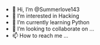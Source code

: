 - 👋 Hi, I’m @Summerlove143
- 👀 I’m interested in Hacking
- 🌱 I’m currently learning Python
- 💞️ I’m looking to collaborate on ...
- 📫 How to reach me ...

<!---
Summerlove143/Summerlove143 is a ✨ special ✨ repository because its `README.md` (this file) appears on your GitHub profile.
You can click the Preview link to take a look at your changes.
--->
